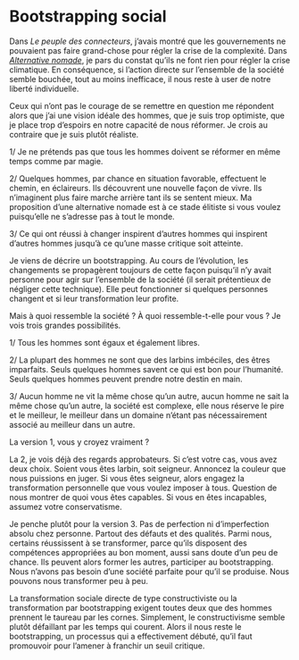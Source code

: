 # Bootstrapping social

Dans *Le peuple des connecteurs*, j’avais montré que les gouvernements ne pouvaient pas faire grand-chose pour régler la crise de la complexité. Dans [*Alternative nomade*](https://tcrouzet.com/alternative-nomade/), je pars du constat qu’ils ne font rien pour régler la crise climatique. En conséquence, si l’action directe sur l’ensemble de la société semble bouchée, tout au moins inefficace, il nous reste à user de notre liberté individuelle.<span id="more-14312"></span>

Ceux qui n’ont pas le courage de se remettre en question me répondent alors que j’ai une vision idéale des hommes, que je suis trop optimiste, que je place trop d’espoirs en notre capacité de nous réformer. Je crois au contraire que je suis plutôt réaliste.

1/ Je ne prétends pas que tous les hommes doivent se réformer en même temps comme par magie.

2/ Quelques hommes, par chance en situation favorable, effectuent le chemin, en éclaireurs. Ils découvrent une nouvelle façon de vivre. Ils n’imaginent plus faire marche arrière tant ils se sentent mieux. Ma proposition d’une alternative nomade est à ce stade élitiste si vous voulez puisqu’elle ne s’adresse pas à tout le monde.

3/ Ce qui ont réussi à changer inspirent d’autres hommes qui inspirent d’autres hommes jusqu’à ce qu’une masse critique soit atteinte.

Je viens de décrire un bootstrapping. Au cours de l’évolution, les changements se propagèrent toujours de cette façon puisqu’il n’y avait personne pour agir sur l’ensemble de la société (il serait prétentieux de négliger cette technique). Elle peut fonctionner si quelques personnes changent et si leur transformation leur profite.

Mais à quoi ressemble la société ? À quoi ressemble-t-elle pour vous ? Je vois trois grandes possibilités.

1/ Tous les hommes sont égaux et également libres.

2/ La plupart des hommes ne sont que des larbins imbéciles, des êtres imparfaits. Seuls quelques hommes savent ce qui est bon pour l’humanité. Seuls quelques hommes peuvent prendre notre destin en main.

3/ Aucun homme ne vit la même chose qu’un autre, aucun homme ne sait la même chose qu’un autre, la société est complexe, elle nous réserve le pire et le meilleur, le meilleur dans un domaine n’étant pas nécessairement associé au meilleur dans un autre.

La version 1, vous y croyez vraiment ?

La 2, je vois déjà des regards approbateurs. Si c’est votre cas, vous avez deux choix. Soient vous êtes larbin, soit seigneur. Annoncez la couleur que nous puissions en juger. Si vous êtes seigneur, alors engagez la transformation personnelle que vous voulez imposer à tous. Question de nous montrer de quoi vous êtes capables. Si vous en êtes incapables, assumez votre conservatisme.

Je penche plutôt pour la version 3. Pas de perfection ni d’imperfection absolu chez personne. Partout des défauts et des qualités. Parmi nous, certains réussissent à se transformer, parce qu’ils disposent des compétences appropriées au bon moment, aussi sans doute d’un peu de chance. Ils peuvent alors former les autres, participer au bootstrapping. Nous n’avons pas besoin d’une société parfaite pour qu’il se produise. Nous pouvons nous transformer peu à peu.

La transformation sociale directe de type constructiviste ou la transformation par bootstrapping exigent toutes deux que des hommes prennent le taureau par les cornes. Simplement, le constructivisme semble plutôt défaillant par les temps qui courent. Alors il nous reste le bootstrapping, un processus qui a effectivement débuté, qu’il faut promouvoir pour l’amener à franchir un seuil critique.